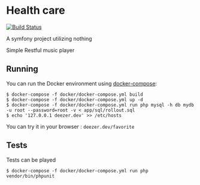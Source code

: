 Health care
===

[![Build Status](https://travis-ci.org/yokoloko/health-care.svg?branch=master)](https://travis-ci.org/yokoloko/health-care)

A symfony project utilizing nothing

Simple Restful music player

## Running

You can run the Docker environment using [docker-compose](https://docs.docker.com/compose/):

    $ docker-compose -f docker/docker-compose.yml build
    $ docker-compose -f docker/docker-compose.yml up -d
    $ docker-compose -f docker/docker-compose.yml run php mysql -h db mydb -u root --password=root -v < app/sql/rollout.sql
    $ echo '127.0.0.1 deezer.dev' >> /etc/hosts

You can try it in your browser : `deezer.dev/favorite`

## Tests

Tests can be played

    $ docker-compose -f docker/docker-compose.yml run php vendor/bin/phpunit

